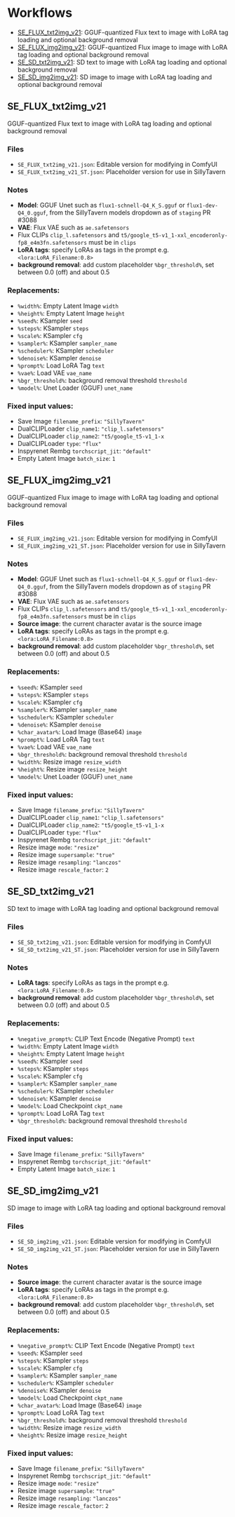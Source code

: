 # Workflows

* [SE_FLUX_txt2img_v21](#se_flux_txt2img_v21): GGUF-quantized Flux text to image with LoRA tag loading and optional background removal
* [SE_FLUX_img2img_v21](#se_flux_img2img_v21): GGUF-quantized Flux image to image with LoRA tag loading and optional background removal
* [SE_SD_txt2img_v21](#se_sd_txt2img_v21): SD text to image with LoRA tag loading and optional background removal
* [SE_SD_img2img_v21](#se_sd_img2img_v21): SD image to image with LoRA tag loading and optional background removal

## SE_FLUX_txt2img_v21

GGUF-quantized Flux text to image with LoRA tag loading and optional background removal


### Files

* `SE_FLUX_txt2img_v21.json`: Editable version for modifying in ComfyUI
* `SE_FLUX_txt2img_v21_ST.json`: Placeholder version for use in SillyTavern

### Notes

- **Model**: GGUF Unet such as `flux1-schnell-Q4_K_S.gguf` or `flux1-dev-Q4_0.gguf`, from the SillyTavern models dropdown as of `staging` PR #3088
- **VAE**: Flux VAE such as `ae.safetensors`
- Flux CLIPs `clip_l.safetensors` and `t5/google_t5-v1_1-xxl_encoderonly-fp8_e4m3fn.safetensors` must be in `clips`
- **LoRA tags**: specify LoRAs as tags in the prompt e.g. `<lora:LoRA_Filename:0.8>`
- **background removal**: add custom placeholder `%bgr_threshold%`, set between 0.0 (off) and about 0.5

### Replacements:

* `%width%`: Empty Latent Image `width`
* `%height%`: Empty Latent Image `height`
* `%seed%`: KSampler `seed`
* `%steps%`: KSampler `steps`
* `%scale%`: KSampler `cfg`
* `%sampler%`: KSampler `sampler_name`
* `%scheduler%`: KSampler `scheduler`
* `%denoise%`: KSampler `denoise`
* `%prompt%`: Load LoRA Tag `text`
* `%vae%`: Load VAE `vae_name`
* `%bgr_threshold%`: background removal threshold `threshold`
* `%model%`: Unet Loader (GGUF) `unet_name`

### Fixed input values:

* Save Image `filename_prefix`: `"SillyTavern"`
* DualCLIPLoader `clip_name1`: `"clip_l.safetensors"`
* DualCLIPLoader `clip_name2`: `"t5/google_t5-v1_1-x`
* DualCLIPLoader `type`: `"flux"`
* Inspyrenet Rembg `torchscript_jit`: `"default"`
* Empty Latent Image `batch_size`: `1`

## SE_FLUX_img2img_v21

GGUF-quantized Flux image to image with LoRA tag loading and optional background removal


### Files

* `SE_FLUX_img2img_v21.json`: Editable version for modifying in ComfyUI
* `SE_FLUX_img2img_v21_ST.json`: Placeholder version for use in SillyTavern

### Notes

- **Model**: GGUF Unet such as `flux1-schnell-Q4_K_S.gguf` or `flux1-dev-Q4_0.gguf`, from the SillyTavern models dropdown as of `staging` PR #3088
- **VAE**: Flux VAE such as `ae.safetensors`
- Flux CLIPs `clip_l.safetensors` and `t5/google_t5-v1_1-xxl_encoderonly-fp8_e4m3fn.safetensors` must be in `clips`
- **Source image**: the current character avatar is the source image
- **LoRA tags**: specify LoRAs as tags in the prompt e.g. `<lora:LoRA_Filename:0.8>`
- **background removal**: add custom placeholder `%bgr_threshold%`, set between 0.0 (off) and about 0.5

### Replacements:

* `%seed%`: KSampler `seed`
* `%steps%`: KSampler `steps`
* `%scale%`: KSampler `cfg`
* `%sampler%`: KSampler `sampler_name`
* `%scheduler%`: KSampler `scheduler`
* `%denoise%`: KSampler `denoise`
* `%char_avatar%`: Load Image (Base64) `image`
* `%prompt%`: Load LoRA Tag `text`
* `%vae%`: Load VAE `vae_name`
* `%bgr_threshold%`: background removal threshold `threshold`
* `%width%`: Resize image `resize_width`
* `%height%`: Resize image `resize_height`
* `%model%`: Unet Loader (GGUF) `unet_name`

### Fixed input values:

* Save Image `filename_prefix`: `"SillyTavern"`
* DualCLIPLoader `clip_name1`: `"clip_l.safetensors"`
* DualCLIPLoader `clip_name2`: `"t5/google_t5-v1_1-x`
* DualCLIPLoader `type`: `"flux"`
* Inspyrenet Rembg `torchscript_jit`: `"default"`
* Resize image `mode`: `"resize"`
* Resize image `supersample`: `"true"`
* Resize image `resampling`: `"lanczos"`
* Resize image `rescale_factor`: `2`

## SE_SD_txt2img_v21

SD text to image with LoRA tag loading and optional background removal


### Files

* `SE_SD_txt2img_v21.json`: Editable version for modifying in ComfyUI
* `SE_SD_txt2img_v21_ST.json`: Placeholder version for use in SillyTavern

### Notes

  - **LoRA tags**: specify LoRAs as tags in the prompt e.g. `<lora:LoRA_Filename:0.8>`
  - **background removal**: add custom placeholder `%bgr_threshold%`, set between 0.0 (off) and about 0.5

### Replacements:

* `%negative_prompt%`: CLIP Text Encode (Negative Prompt) `text`
* `%width%`: Empty Latent Image `width`
* `%height%`: Empty Latent Image `height`
* `%seed%`: KSampler `seed`
* `%steps%`: KSampler `steps`
* `%scale%`: KSampler `cfg`
* `%sampler%`: KSampler `sampler_name`
* `%scheduler%`: KSampler `scheduler`
* `%denoise%`: KSampler `denoise`
* `%model%`: Load Checkpoint `ckpt_name`
* `%prompt%`: Load LoRA Tag `text`
* `%bgr_threshold%`: background removal threshold `threshold`

### Fixed input values:

* Save Image `filename_prefix`: `"SillyTavern"`
* Inspyrenet Rembg `torchscript_jit`: `"default"`
* Empty Latent Image `batch_size`: `1`

## SE_SD_img2img_v21

SD image to image with LoRA tag loading and optional background removal


### Files

* `SE_SD_img2img_v21.json`: Editable version for modifying in ComfyUI
* `SE_SD_img2img_v21_ST.json`: Placeholder version for use in SillyTavern

### Notes

- **Source image**: the current character avatar is the source image
- **LoRA tags**: specify LoRAs as tags in the prompt e.g. `<lora:LoRA_Filename:0.8>`
- **background removal**: add custom placeholder `%bgr_threshold%`, set between 0.0 (off) and about 0.5

### Replacements:

* `%negative_prompt%`: CLIP Text Encode (Negative Prompt) `text`
* `%seed%`: KSampler `seed`
* `%steps%`: KSampler `steps`
* `%scale%`: KSampler `cfg`
* `%sampler%`: KSampler `sampler_name`
* `%scheduler%`: KSampler `scheduler`
* `%denoise%`: KSampler `denoise`
* `%model%`: Load Checkpoint `ckpt_name`
* `%char_avatar%`: Load Image (Base64) `image`
* `%prompt%`: Load LoRA Tag `text`
* `%bgr_threshold%`: background removal threshold `threshold`
* `%width%`: Resize image `resize_width`
* `%height%`: Resize image `resize_height`

### Fixed input values:

* Save Image `filename_prefix`: `"SillyTavern"`
* Inspyrenet Rembg `torchscript_jit`: `"default"`
* Resize image `mode`: `"resize"`
* Resize image `supersample`: `"true"`
* Resize image `resampling`: `"lanczos"`
* Resize image `rescale_factor`: `2`
